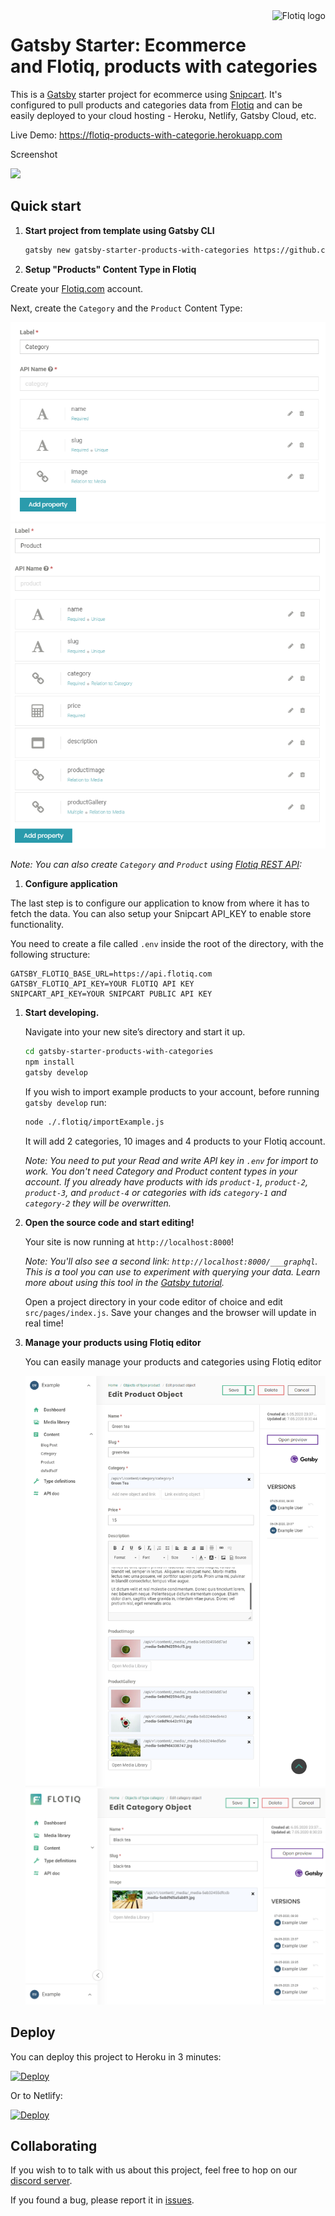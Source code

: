 <a href="https://flotiq.com/">
    <img src="https://editor.flotiq.com/fonts/fq-logo.svg" alt="Flotiq logo" title="Flotiq" align="right" height="60" />
</a>  
  
Gatsby Starter: Ecommerce and Flotiq, products with categories
========================


This is a [Gatsby](https://gatsbyjs.org) starter project for ecommerce using [Snipcart](https://snipcart.com). It's configured to pull products and categories data from [Flotiq](https://flotiq.com) and can be easily deployed to your cloud hosting - Heroku, Netlify, Gatsby Cloud, etc.

Live Demo: https://flotiq-products-with-categorie.herokuapp.com

Screenshot

<img src="https://github.com/flotiq/gatsby-starter-products-with-categories/blob/master/docs/flotiq-starter-products-with-categories.png" width=480 />

## Quick start

1. **Start project from template using Gatsby CLI**
    
    ```bash
    gatsby new gatsby-starter-products-with-categories https://github.com/flotiq/gatsby-starter-products-with-categories.git
    ```

1.  **Setup "Products" Content Type in Flotiq**

   Create your [Flotiq.com](https://editor.flotiq.com/register.html) account. 
   
   Next, create the `Category` and the `Product` Content Type:
   
   ![Create content type definition using Flotiq](docs/create-definition1.png)
   ![Create content type definition using Flotiq](docs/create-definition2.png)
   
   _Note: You can also create `Category` and `Product` using [Flotiq REST API](https://flotiq.com/docs/API/):_            
   
  
1.  **Configure application**

   The last step is to configure our application to know from where it has to fetch the data.
   You can also setup your Snipcart API_KEY to enable store functionality. 
   
   You need to create a file called `.env` inside the root of the directory, with the following structure:

   ```
   GATSBY_FLOTIQ_BASE_URL=https://api.flotiq.com
   GATSBY_FLOTIQ_API_KEY=YOUR FLOTIQ API KEY
   SNIPCART_API_KEY=YOUR SNIPCART PUBLIC API KEY
   ```

1.  **Start developing.**

    Navigate into your new site’s directory and start it up.
    
    ```sh
    cd gatsby-starter-products-with-categories
    npm install
    gatsby develop
    ```
      
    If you wish to import example products to your account, before running `gatsby develop` run:
      
    ```sh
    node ./.flotiq/importExample.js
    ```
    
    It will add 2 categories, 10 images and 4 products to your Flotiq account.
    
    _Note: You need to put your Read and write API key in `.env` for import to work. You don't need Category and Product content types in your account. If you already have products with ids `product-1`, `product-2`, `product-3`, and `product-4` or categories with ids `category-1` and `category-2` they will be overwritten._

1.  **Open the source code and start editing!**

    Your site is now running at `http://localhost:8000`!
    
    _Note: You'll also see a second link: _`http://localhost:8000/___graphql`_. This is a tool you can use to experiment with querying your data. Learn more about using this tool in the [Gatsby tutorial](https://www.gatsbyjs.org/tutorial/part-five/#introducing-graphiql)._
    
    Open a project directory in your code editor of choice and edit `src/pages/index.js`. Save your changes and the browser will update in real time!

1. **Manage your products using Flotiq editor**

    You can easily manage your products and categories using Flotiq editor
    
    ![](docs/manage-products.png)
    ![](docs/manage-categories.png)
 

## Deploy

  You can deploy this project to Heroku in 3 minutes:

  [![Deploy](https://www.herokucdn.com/deploy/button.svg)](https://heroku.com/deploy?template=https://github.com/flotiq/gatsby-starter-products-with-categories)

  Or to Netlify:

  [![Deploy](https://www.netlify.com/img/deploy/button.svg)](https://app.netlify.com/start/deploy?repository=https://github.com/flotiq/gatsby-starter-products-with-categories)


## Collaborating

   If you wish to to talk with us about this project, feel free to hop on our [discord server](https://discord.gg/FwXcHnX).
   
   If you found a bug, please report it in [issues](https://github.com/flotiq/gatsby-starter-products-with-categories/issues).
